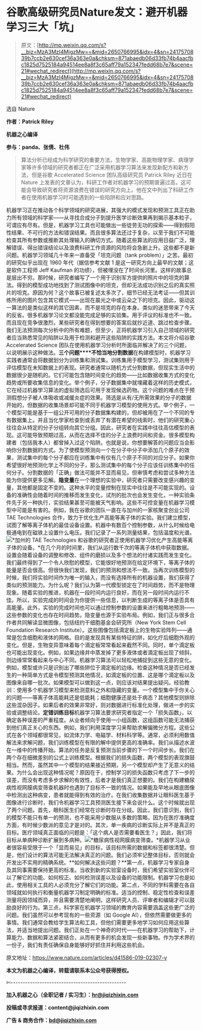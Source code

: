 # 谷歌高级研究员Nature发文：避开机器学习三大「坑」

> 原文：[http://mp.weixin.qq.com/s?__biz=MzA3MzI4MjgzMw==&mid=2650766995&idx=4&sn=2417570839b7ccb2e630cef36a363e0a&chksm=871abaedb06d33fb74b4aacfbc1825d7525184a94514ee8a8f3c65aff79a152347fedd68b7e7&scene=21#wechat_redirect](http://mp.weixin.qq.com/s?__biz=MzA3MzI4MjgzMw==&mid=2650766995&idx=4&sn=2417570839b7ccb2e630cef36a363e0a&chksm=871abaedb06d33fb74b4aacfbc1825d7525184a94514ee8a8f3c65aff79a152347fedd68b7e7&scene=21#wechat_redirect)

选自 Nature

**作者：Patrick Riley** 

**机器之心编译**

**参与：panda、张倩、杜伟**

> 算法分析已经成为科学研究的重要方法，生物学家、高能物理学家、病理学家等许多领域的研究者都正在广泛采用机器学习算法来发现新配方和新方法，但是谷歌 Accelerated Science 团队高级研究员 Patrick Riley 近日在 Nature 上发表的文章认为，科研工作者对机器学习的预期普遍过高，这可能会导致研究者将资源浪费在错误的研究方向上。他在文中列出了科研工作者在使用机器学习时可能遇到的一些陷阱和应对思路。

机器学习正在推动各个科学领域的研究进展，其强大的模式发现和预测工具正在助力所有领域的科学家——从寻找合成分子到提升医学诊断效果再到揭示基本粒子，可谓应有尽有。但是，机器学习工具也可能做出一些徒劳无功的探索——得到假阳性结果、不可行的方法和错误结果。而且很多算法还过于复杂，以至于我们不可能检查其所有参数或推断其处理输入的确切方式。随着这些算法的应用日益广泛，理解错误、得出错误结论以及浪费科研工作资源的风险将会急剧上升。这些都不是新问题。机器学习领域几十年来一直备受「坦克问题（tank problem）」之苦。最初的研究似乎出现在 1960 年代（据信参考文献 1 是这一研究方向上最早的文献；这是软件工程师 Jeff Kaufman 的功绩），但被埋没在了时间长河里。这样的故事总是层出不穷。那时候，研究者编写了一个用于识别军方提供的照片中的坦克的算法。得到的模型成功地找到了测试图像中的坦克，但却无法成功识别之后的真实照片的坦克。原因为何？这个故事已被复述太多次了，细节已经无法考证——但其训练所用的图片包含其它模式——出现在晨光之中或云朵之下的坦克。因此，驱动这一算法的是类似这样的其它因素，而不是坦克的存在本身。类似的迷思带来了今天的反省。很多机器学习论文都没能完成足够的实验集。用于评议的标准也不一致。而且现在竞争很激烈，某些研究者在得到想要的答案后就抄近道、跳过检查步骤。我们无法预测每次分析中的所有难题，但至少，正将机器学习引入自己领域的研究者应当熟悉常见的陷阱以及用于检测和避开这些陷阱的实践方法。本文将介绍谷歌 Accelerated Science 团队在使用机器学习分析时所面临并解决了的三个问题，以说明展示这种做法。**三个问题****不恰当地分割数据**在构建模型时，机器学习实践者通常会将数据划分为训练集和测试集。训练集用于模型学习，测试集则用于评估模型在未知数据上的表现。研究者通常以随机方式分割数据，但现实生活中的数据很少是随机的。它们可能包含随时间变化的趋势——比如数据收集方式的变化趋势或所要收集信息的变化。举个例子，分子数据集中就埋藏着这样的历史模式，它在经过机器学习算法的虚拟筛选后可用于发现候选药物。这个问题的难点在于预测假想分子被人体吸收或减缓炎症的效果。筛选是从有/无所需效果的分子的数据开始的，但数据的收集场景却可能不同于机器学习模型的使用方式。举个例子，一个模型可能是基于一组公开可用的分子数据集构建的，但却被用在了一个不同的专有数据集上。并且当化学家检查到或丢弃了有潜在希望的线索时，他们的研究重心往往会从特定的分子分组转向其它分组。因此，研究者在实践中往往高估模型的表现。这可能导致预期过高，从而在选择不佳的分子上浪费时间和资金。很多模型构建者（包括我本人）都曾掉入过这个陷阱。也就是说，你想要解答的问题应当会影响你分割数据的方式。为了使模型预测向一个在分子中分子中添加几个原子的效果，测试集中的每个分子都应在训练集中有仅有几个原子不同的对应分子。如果你希望很好地预测化学上不同的分子，那么测试集中的每个分子应该任训练集中的任何分子。分割数据的「正确」做法可能并不显而易见，但审慎考虑和尝试多种方法能为你提供更多见解。**隐变量**在一个理想的实验中，研究者只需要改变感兴趣的变量，其他都是固定不变的。这种水平的变量控制在现实中往往是不可能实现的。设备的准确性会随着时间的推移而发生变化，试剂的批次也会发生变化，一种实验条件先于另一种执行，实验结果甚至可能被天气影响。这些不可控变量在机器学习模型中可能是有害的。例如，我在谷歌的团队一直在与加州的一家核聚变创业公司 TAE Technologies 合作，致力于优化生产高能等离子体的实验。我们建立模型，试图了解等离子体机的最佳设备设置。机器中有数百个控制参数，从什么时候给电极通电到在磁铁上设置什么电压。我们记录了一系列测量结果，包括温度和光谱。![](../Images/3a91dea45b6076560e157276df4ddaf4.jpg)*加州的 TAE Technologies 和谷歌的研究者正使用机器学习优化产生高能等离子体的设备。*在几个月的时间里，我们从运行数千次的等离子体机中获取数据。设置会随着设备的调整和修改、组件的磨损以及多个想法的付诸实践而发生变化。我们最终得到了一个令人欣慰的模型，它能很好地预测在给定环境下，等离子体的能量是否会很高。但很快我们发现，我们的预测和想法不一致。当再次训练模型的时候，我们将实验时间作为唯一的输入，而没有选择所有的机器设置，我们获得了类似的预测能力。为什么呢？我们认为第一代模型锁定在了时间趋势，而不是物理现象。随着实验的推进，机器在一段时间内运行良好，而在另一段时间内运行不佳。所以，实验完成的时间会为你提供一些信息，以判断生成的等离子体是否具有高能量。此外，实验的完成时间也可以通过控制参数的设置来进行粗略地预测——这些参数的变化也存在时间趋势。隐变量也源于实验布局。例如，我们正与很多合作者共同解读显微图像，包括纽约干细胞基金会研究所（New York Stem Cell Foundation Research Institute）。这些图像包括滴定板上的生物实验阵列——通常是包含细胞和液体的网格。目的是发现具有某些特征的阱，如化疗后细胞外观的变化。但是，生物变异意味着每个滴定板常常看起来截然不同。同时，单个滴定板也可能出现变化。例如，如果边缘井中蒸发掉了更多液体或者滴定板出现了倾斜，则边缘常常看起来与中心不同。机器学习算法可以轻松地捕捉到这些无意的变化。例如，模型或许只是识别出了哪些阱位于滴定板的边缘。检查这种情况是否已经发生的一种简单方式是令模型预测其他情况，如滴定板的位置、这是哪个滴定板以及图像来自哪一批次。如果模型可以做到这一点，则应该对结果提出疑问。经验教训：使用多个机器学习模型来检测意料之外和隐藏的变量。一个模型集中于你关心的问题——等离子体高能耗还是低能耗；细胞健康还是处于病态？其他模型则排除这些混杂因子。如果后者的效果非常好，则对数据进行标准化处理，做进一步的实验或调整结论。**定错训练目标**机器学习算法要求研究者指定一个「损失函数」，以确定各种误差的严重程度。从业者倾向于使用一小组函数，这组函数可能无法捕获到他们真正关心的东西。例如，我们利用深度学习来帮助求解偏微分方程。这些公式在各个领域都很常见，如流体力学、电磁学、材料科学等。通常，必须利用数值解法来求解问题，我们训练模型在有限的解中提供更高的准确率。我们从描述水波在一维中的传播开始。算法的任务是反复预测当前步骤的下一个时间步长。我们在两个存在细微差别的公式上训练模型。根据我们的损失函数，两个模型的表现旗鼓相当。然而，虽然其中一个模型的结果接近预期，另一个模型却产生了无意义的结果。为什么会出现这种情况呢？原因在于，控制学习的损失函数只考虑了下一步的误差，而没有考虑多步求解的有效性，后者才是我们真正想要的。我们在构建糖尿病性视网膜病变筛查机器时也遇到了目标不一致的情况。如果能及早地从眼底图像中检测出这种病变，患者就能得到有效的治疗。在我们收集数据并让眼科医生基于图像进行诊断时，我们令机器学习工具预测医生接下来会说什么。这个时候就出现了两个问题。首先，眼科医生们经常在诊断时存在分歧。因此，我们意识到，我们的模型不能只有单一的预测，也不能采用少数服从多数的策略，因为在医疗准确度方面，有时候少数派的意见才是对的。其次，单一疾病的诊断实际上并不是真正的目标。医疗领域真正面临的问题是：「这个病人是否需要看医生？」因此，我们将目标从单病种诊断扩展到多病种。![](../Images/311b4304bb9f9c92bfb0f82d9d0cb99c.jpg)*糖尿病性视网膜病变筛查。*机器学习从业者很容易受限于一个「显而易见」的目标，该目标所需的数据和标签都很清楚。但是，他们设计的算法可能无法解决真正的问题。我们必须牢记整体目标，否则就会开发出不实用的精确系统。**如何解决这些问题？**第一点，机器学习专家自身及其同事需要保持更高的标准。当收到新的实验室设备时，我们希望实验室伙伴可以了解它的功能、如何校正、如何检测误差以及设备的功能限制。机器学习也是如此，使用相关工具的人必须充分了解它们的功能。第二点，不同的学科需要在各自领域就如何执行和衡量机器学习制定明确的标准。适当的控制、稳定性检查和误差测量将因领域而异，并且需要清楚地阐明，这样研究人员、评审者和编辑才可以鼓励良好的行为。第三点，科学家在机器学习领域的教育内容需要涵盖这些更广泛的问题。我们虽然可以参考现有的一些资源（如 Google AI），但依然需要做更多的事情。我们通常会教给学生算法和工具，但他们需要更多地学习如何应用这些算法，并适当地提出问题。我们正处在一个神奇的时代——在机器学习的帮助下，计算能力、数据和算法紧密结合，从而有更多的机会发现一些新事物。作为学术界的一份子，我们有责任确保自身能够好好抓住并利用这些机会。

原文地址：https://www.nature.com/articles/d41586-019-02307-y

****本文为机器之心编译，**转载请联系本公众号获得授权****。**

✄------------------------------------------------

**加入机器之心（全职记者 / 实习生）：hr@jiqizhixin.com**

**投稿或寻求报道：**content**@jiqizhixin.com**

**广告 & 商务合作：bd@jiqizhixin.com**